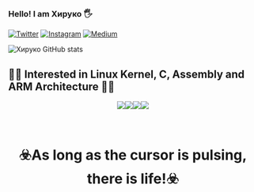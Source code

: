 ### Hello! I am Хируко 🖐️


[![Twitter](https://img.shields.io/badge/Twitter-1DA1F2?style=for-the-badge&logo=twitter&logoColor=white)](https://twitter.com/h1Ryk0) [![Instagram](https://img.shields.io/badge/Instagram-E4405F?style=for-the-badge&logo=instagram&logoColor=white)](https://www.instagram.com/h1ryk0/) [![Medium](https://img.shields.io/badge/Medium-12100E?style=for-the-badge&logo=medium&logoColor=white)](https://medium.com/@h1ruk0) 

![Хируко GitHub stats](https://github-readme-stats.vercel.app/api?username=h1Ryk0&show_icons=true&theme=highcontrast)


## 🏴‍☠️ Interested in Linux Kernel, C, Assembly and ARM Architecture 🏴‍☠️

<div style="display: flex; justify-content: center;">
    <img align="Linux" src="https://img.shields.io/badge/Linux-FCC624?style=for-the-badge&logo=linux&logoColor=black" />
    <img align="C" src="https://img.shields.io/badge/C-00599C?style=for-the-badge&logo=c&logoColor=white" />
    <img align="Rust" src="https://img.shields.io/badge/Rust-000000?style=for-the-badge&logo=rust&logoColor=white" />
    <img align="Raspberry" src="https://img.shields.io/badge/Raspberry%20Pi-A22846?style=for-the-badge&logo=Raspberry%20Pi&logoColor=white" />
</div>

# <br> <center>☣️As long as the cursor is pulsing, there is life!☣️</center>

